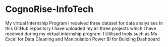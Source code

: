 # CognoRise-InfoTech
My virtual Internship Program
I received three dataset for data analysises
In this GitHub repository I have uploaded my all three projects which
I have received during my virtual internship program.
I Utilised tools such as 
Ms Excel for Data Cleaning and Manipulation 
Power BI for Building Dashboard 
